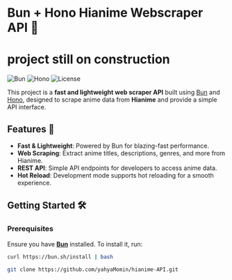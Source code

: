 # Bun + Hono Hianime Webscraper API 🚀

# project still on construction

![Bun](https://img.shields.io/badge/bun-fast--runtime-blue)
![Hono](https://img.shields.io/badge/hono-ultrafast--framework-green)
![License](https://img.shields.io/badge/license-MIT-brightgreen)

This project is a **fast and lightweight web scraper API** built using [Bun](https://bun.sh/) and [Hono](https://hono.dev/), designed to scrape anime data from **Hianime** and provide a simple API interface.

## Features 🌟

-  **Fast & Lightweight**: Powered by Bun for blazing-fast performance.
-  **Web Scraping**: Extract anime titles, descriptions, genres, and more from Hianime.
-  **REST API**: Simple API endpoints for developers to access anime data.
-  **Hot Reload**: Development mode supports hot reloading for a smooth experience.

## Getting Started 🛠️

### Prerequisites

Ensure you have **[Bun](https://bun.sh/)** installed. To install it, run:

```bash
curl https://bun.sh/install | bash
```

```bash
git clone https://github.com/yahyaMomin/hianime-API.git
```
